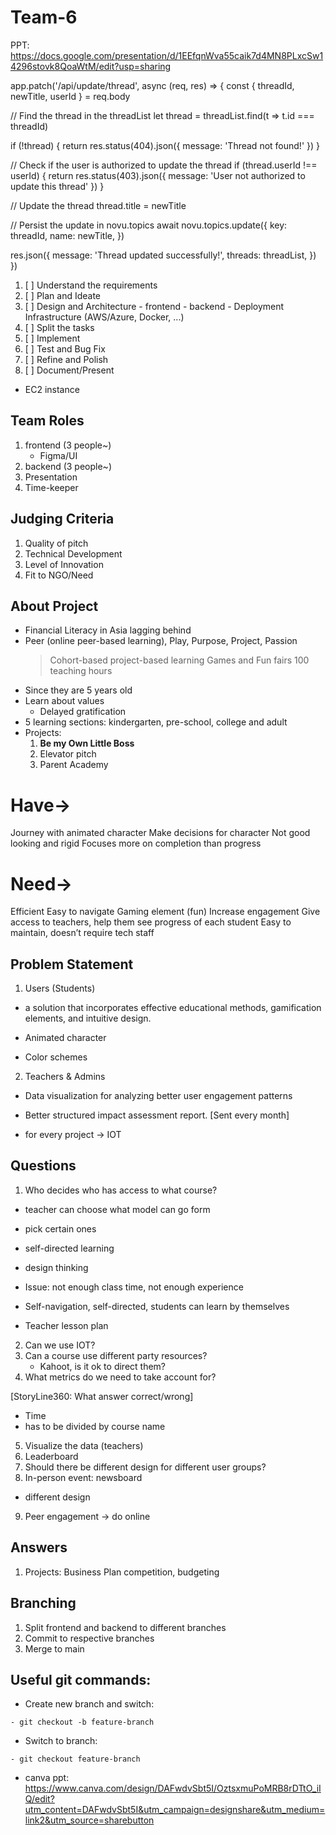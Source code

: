 # Team-6

PPT: https://docs.google.com/presentation/d/1EEfqnWva55caik7d4MN8PLxcSw14296stovk8QoaWtM/edit?usp=sharing

app.patch('/api/update/thread', async (req, res) => {
const { threadId, newTitle, userId } = req.body

// Find the thread in the threadList
let thread = threadList.find(t => t.id === threadId)

if (!thread) {
return res.status(404).json({
message: 'Thread not found!'
})
}

// Check if the user is authorized to update the thread
if (thread.userId !== userId) {
return res.status(403).json({
message: 'User not authorized to update this thread'
})
}

// Update the thread
thread.title = newTitle

// Persist the update in novu.topics
await novu.topics.update({
key: threadId,
name: newTitle,
})

res.json({
message: 'Thread updated successfully!',
threads: threadList,
})
})

1. [ ] Understand the requirements
2. [ ] Plan and Ideate
3. [ ] Design and Architecture - frontend - backend - Deployment Infrastructure (AWS/Azure, Docker, ...)
4. [ ] Split the tasks
5. [ ] Implement
6. [ ] Test and Bug Fix
7. [ ] Refine and Polish
8. [ ] Document/Present

- EC2 instance

## Team Roles

1. frontend (3 people~)
   - Figma/UI
2. backend (3 people~)
3. Presentation
4. Time-keeper

## Judging Criteria

1. Quality of pitch
2. Technical Development
3. Level of Innovation
4. Fit to NGO/Need

## About Project

- Financial Literacy in Asia lagging behind
- Peer (online peer-based learning), Play, Purpose, Project, Passion
  > Cohort-based project-based learning
  > Games and Fun fairs
  > 100 teaching hours
- Since they are 5 years old
- Learn about values
  - Delayed gratification
- 5 learning sections: kindergarten, pre-school, college and adult
- Projects:
  1. **Be my Own Little Boss**
  2. Elevator pitch
  3. Parent Academy

# Have->

Journey with animated character
Make decisions for character
Not good looking and rigid
Focuses more on completion than progress

# Need->

Efficient
Easy to navigate
Gaming element (fun)
Increase engagement
Give access to teachers, help them see progress of each student
Easy to maintain, doesn’t require tech staff

## Problem Statement

1. Users (Students)

- a solution that incorporates effective educational methods, gamification elements, and intuitive design.

- Animated character
- Color schemes

2. Teachers & Admins

- Data visualization for analyzing better user engagement patterns
- Better structured impact assessment report. [Sent every month]

- for every project -> IOT

## Questions

1. Who decides who has access to what course?

- teacher can choose what model can go form
- pick certain ones
- self-directed learning
- design thinking

- Issue: not enough class time, not enough experience
- Self-navigation, self-directed, students can learn by themselves
- Teacher lesson plan

2. Can we use IOT?
3. Can a course use different party resources?
   - Kahoot, is it ok to direct them?
4. What metrics do we need to take account for?

[StoryLine360: What answer correct/wrong]

- Time
- has to be divided by course name

5. Visualize the data (teachers)
6. Leaderboard
7. Should there be different design for different user groups?
8. In-person event: newsboard

- different design

9. Peer engagement -> do online

## Answers

1. Projects: Business Plan competition, budgeting

## Branching

1. Split frontend and backend to different branches
2. Commit to respective branches
3. Merge to main

## Useful git commands:

- Create new branch and switch:

```
- git checkout -b feature-branch
```

- Switch to branch:

```
- git checkout feature-branch
```

- canva ppt: https://www.canva.com/design/DAFwdvSbt5I/OztsxmuPoMRB8rDTtO_iIQ/edit?utm_content=DAFwdvSbt5I&utm_campaign=designshare&utm_medium=link2&utm_source=sharebutton
